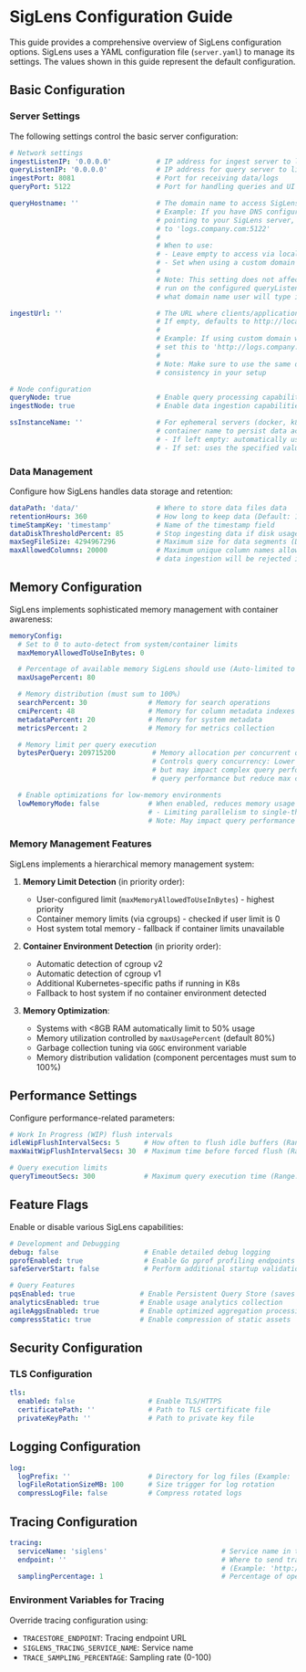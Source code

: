 # SigLens Configuration Guide

This guide provides a comprehensive overview of SigLens configuration options. SigLens uses a YAML configuration file (`server.yaml`) to manage its settings.
The values shown in this guide represent the default configuration.

## Basic Configuration

### Server Settings

The following settings control the basic server configuration:

```yaml
# Network settings
ingestListenIP: '0.0.0.0'           # IP address for ingest server to listen on
queryListenIP: '0.0.0.0'            # IP address for query server to listen on
ingestPort: 8081                    # Port for receiving data/logs
queryPort: 5122                     # Port for handling queries and UI access

queryHostname: ''                   # The domain name to access SigLens UI
                                    # Example: If you have DNS configured for logs.company.com
                                    # pointing to your SigLens server, then set the value 
                                    # to 'logs.company.com:5122'
                                    #
                                    # When to use:
                                    # - Leave empty to access via localhost
                                    # - Set when using a custom domain with DNS pointing to your SigLens server
                                    #
                                    # Note: This setting does not affect where the server runs (it will still 
                                    # run on the configured queryListenIP and queryPort). It only tells SigLens
                                    # what domain name user will type in their browser to access the service.

ingestUrl: ''                       # The URL where clients/applications will send logs to SigLens
                                    # If empty, defaults to http://localhost:8081
                                    #
                                    # Example: If using custom domain with queryHostname 'logs.company.com:5122',
                                    # set this to 'http://logs.company.com:8081'
                                    #
                                    # Note: Make sure to use the same domain as queryHostname to maintain
                                    # consistency in your setup

# Node configuration
queryNode: true                     # Enable query processing capabilities
ingestNode: true                    # Enable data ingestion capabilities

ssInstanceName: ''                  # For ephemeral servers (docker, k8s) set this variable to unique
                                    # container name to persist data across restarts 
                                    # - If left empty: automatically uses system hostname
                                    # - If set: uses the specified value as instance name (Example: 'sigsingle')
```

### Data Management

Configure how SigLens handles data storage and retention:

```yaml
dataPath: 'data/'                   # Where to store data files data
retentionHours: 360                 # How long to keep data (Default: 15 days)
timeStampKey: 'timestamp'           # Name of the timestamp field
dataDiskThresholdPercent: 85        # Stop ingesting data if disk usage exceeds this percentage
maxSegFileSize: 4294967296          # Maximum size for data segments (Default: 4GB)
maxAllowedColumns: 20000            # Maximum unique column names allowed across all indexes,
                                    # data ingestion will be rejected if this limit is exceeded
```

## Memory Configuration

SigLens implements sophisticated memory management with container awareness:

```yaml
memoryConfig:
  # Set to 0 to auto-detect from system/container limits
  maxMemoryAllowedToUseInBytes: 0

  # Percentage of available memory SigLens should use (Auto-limited to 50% if system has <8GB RAM )
  maxUsagePercent: 80

  # Memory distribution (must sum to 100%)
  searchPercent: 30               # Memory for search operations
  cmiPercent: 48                  # Memory for column metadata indexes
  metadataPercent: 20             # Memory for system metadata
  metricsPercent: 2               # Memory for metrics collection

  # Memory limit per query execution
  bytesPerQuery: 209715200         # Memory allocation per concurrent query (Default: 200MB)
                                   # Controls query concurrency: Lower values allow more concurrent queries
                                   # but may impact complex query performance. Higher values improve complex
                                   # query performance but reduce max concurrent queries.

  # Enable optimizations for low-memory environments
  lowMemoryMode: false            # When enabled, reduces memory usage by:
                                  # - Limiting parallelism to single-threaded 
                                  # Note: May impact query performance
```

### Memory Management Features

SigLens implements a hierarchical memory management system:

1. **Memory Limit Detection** (in priority order):

   - User-configured limit (`maxMemoryAllowedToUseInBytes`) - highest priority
   - Container memory limits (via cgroups) - checked if user limit is 0
   - Host system total memory - fallback if container limits unavailable

2. **Container Environment Detection** (in priority order):

   - Automatic detection of cgroup v2
   - Automatic detection of cgroup v1
   - Additional Kubernetes-specific paths if running in K8s
   - Fallback to host system if no container environment detected

3. **Memory Optimization**:
   - Systems with \<8GB RAM automatically limit to 50% usage
   - Memory utilization controlled by `maxUsagePercent` (default 80%)
   - Garbage collection tuning via `GOGC` environment variable
   - Memory distribution validation (component percentages must sum to 100%)

## Performance Settings

Configure performance-related parameters:

```yaml
# Work In Progress (WIP) flush intervals
idleWipFlushIntervalSecs: 5      # How often to flush idle buffers (Range: 5-60 seconds)
maxWaitWipFlushIntervalSecs: 30  # Maximum time before forced flush (Range: 5-60 seconds)

# Query execution limits
queryTimeoutSecs: 300            # Maximum query execution time (Range: 60-1800 seconds)
```

## Feature Flags

Enable or disable various SigLens capabilities:

```yaml
# Development and Debugging
debug: false                     # Enable detailed debug logging
pprofEnabled: true               # Enable Go pprof profiling endpoints
safeServerStart: false           # Perform additional startup validations

# Query Features
pqsEnabled: true                # Enable Persistent Query Store (saves query history)
analyticsEnabled: true          # Enable usage analytics collection
agileAggsEnabled: true          # Enable optimized aggregation processing
compressStatic: true            # Enable compression of static assets
```

## Security Configuration

### TLS Configuration

```yaml
tls:
  enabled: false                  # Enable TLS/HTTPS
  certificatePath: ''             # Path to TLS certificate file
  privateKeyPath: ''              # Path to private key file
```

## Logging Configuration

```yaml
log:
  logPrefix: ''                   # Directory for log files (Example: './logs/')
  logFileRotationSizeMB: 100      # Size trigger for log rotation
  compressLogFile: false          # Compress rotated logs
```

## Tracing Configuration

```yaml
tracing:
  serviceName: 'siglens'                            # Service name in traces
  endpoint: ''                                      # Where to send traces    
                                                    # (Example: 'http://localhost:5122/otlp/v1/traces')
  samplingPercentage: 1                             # Percentage of operations to trace (0-100)
```

### Environment Variables for Tracing

Override tracing configuration using:

- `TRACESTORE_ENDPOINT`: Tracing endpoint URL
- `SIGLENS_TRACING_SERVICE_NAME`: Service name
- `TRACE_SAMPLING_PERCENTAGE`: Sampling rate (0-100)

